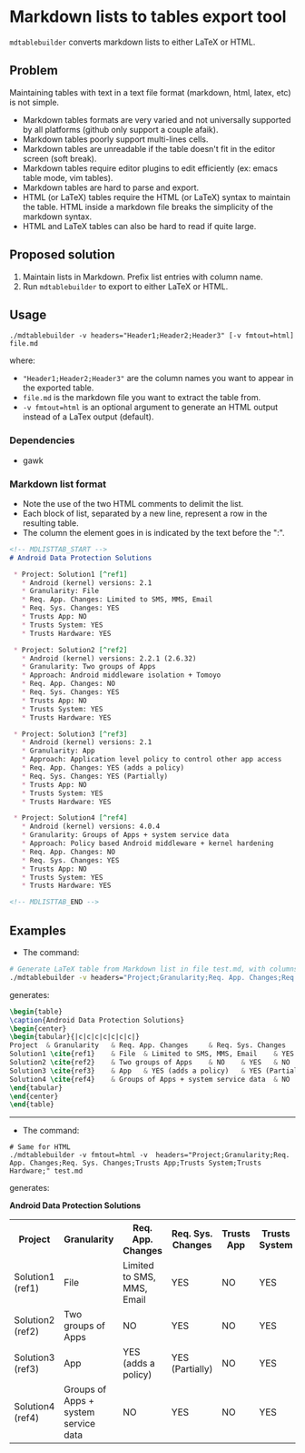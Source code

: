 # Markdown lists to tables export tool

`mdtablebuilder` converts markdown lists to either LaTeX or HTML.

## Problem

Maintaining tables with text in a text file format (markdown, html, latex, etc) is not simple.

* Markdown tables formats are very varied and not universally supported by all platforms (github only support a couple afaik).
* Markdown tables poorly support multi-lines cells.
* Markdown tables are unreadable if the table doesn't fit in the editor screen (soft break).
* Markdown tables require editor plugins to edit efficiently (ex: emacs table mode, vim tables).
* Markdown tables are hard to parse and export.
* HTML (or LaTeX) tables require the HTML (or LaTeX) syntax to maintain the table. HTML inside a markdown file breaks the simplicity of the markdown syntax.
* HTML and LaTeX tables can also be hard to read if quite large.

## Proposed solution

 1. Maintain lists in Markdown. Prefix list entries with column name.
 2. Run `mdtablebuilder` to export to either LaTeX or HTML.

## Usage

```
./mdtablebuilder -v headers="Header1;Header2;Header3" [-v fmtout=html] file.md
```
where:
 * `"Header1;Header2;Header3"` are the column names you want to appear in the exported table.
 * `file.md` is the markdown file you want to extract the table from.
 * `-v fmtout=html` is an optional argument to generate an HTML output instead of a LaTex output (default).

### Dependencies
 * gawk

### Markdown list format

 * Note the use of the two HTML comments to delimit the list.
 * Each block of list, separated by a new line, represent a row in the resulting table.
 * The column the element goes in is indicated by the text before the ":".

```markdown
<!-- MDLISTTAB_START -->
# Android Data Protection Solutions

 * Project: Solution1 [^ref1]
   * Android (kernel) versions: 2.1
   * Granularity: File
   * Req. App. Changes: Limited to SMS, MMS, Email
   * Req. Sys. Changes: YES
   * Trusts App: NO
   * Trusts System: YES
   * Trusts Hardware: YES

 * Project: Solution2 [^ref2]
   * Android (kernel) versions: 2.2.1 (2.6.32)
   * Granularity: Two groups of Apps
   * Approach: Android middleware isolation + Tomoyo
   * Req. App. Changes: NO
   * Req. Sys. Changes: YES
   * Trusts App: NO
   * Trusts System: YES
   * Trusts Hardware: YES

 * Project: Solution3 [^ref3]
   * Android (kernel) versions: 2.1
   * Granularity: App
   * Approach: Application level policy to control other app access
   * Req. App. Changes: YES (adds a policy)
   * Req. Sys. Changes: YES (Partially)
   * Trusts App: NO
   * Trusts System: YES
   * Trusts Hardware: YES

 * Project: Solution4 [^ref4]
   * Android (kernel) versions: 4.0.4
   * Granularity: Groups of Apps + system service data
   * Approach: Policy based Android middleware + kernel hardening
   * Req. App. Changes: NO
   * Req. Sys. Changes: YES
   * Trusts App: NO
   * Trusts System: YES
   * Trusts Hardware: YES

<!-- MDLISTTAB_END -->
```

## Examples

 * The command:
```bash
# Generate LaTeX table from Markdown list in file test.md, with columns "Project;Granularity;Req. App. Changes;Req. Sys. Changes;Trusts App;Trusts System;Trusts Hardware"
./mdtablebuilder -v headers="Project;Granularity;Req. App. Changes;Req. Sys. Changes;Trusts App;Trusts System;Trusts Hardware;" test.md
```

generates: 

```latex
\begin{table}
\caption{Android Data Protection Solutions}
\begin{center}
\begin{tabular}{|c|c|c|c|c|c|c|}
Project	 & Granularity	 & Req. App. Changes	 & Req. Sys. Changes	 & Trusts App	 & Trusts System	 & Trusts Hardware\\
Solution1 \cite{ref1}	 & File	 & Limited to SMS, MMS, Email	 & YES	 & NO	 & YES	 & YES\\
Solution2 \cite{ref2}	 & Two groups of Apps	 & NO	 & YES	 & NO	 & YES	 & YES\\
Solution3 \cite{ref3}	 & App	 & YES (adds a policy)	 & YES (Partially)	 & NO	 & YES	 & YES\\
Solution4 \cite{ref4}	 & Groups of Apps + system service data	 & NO	 & YES	 & NO	 & YES	 & YES\\
\end{tabular}
\end{center}
\end{table}

```
* * *

 * The command:
```
# Same for HTML
./mdtablebuilder -v fmtout=html -v  headers="Project;Granularity;Req. App. Changes;Req. Sys. Changes;Trusts App;Trusts System;Trusts Hardware;" test.md
```

generates: 

<b>Android Data Protection Solutions</b>
<table>
<tr><th>Project</th><th>Granularity</th><th>Req. App. Changes</th><th>Req. Sys. Changes</th><th>Trusts App</th><th>Trusts System</th><th>Trusts Hardware</th></tr>
<tr><td>Solution1 (ref1)</td><td>File</td><td>Limited to SMS, MMS, Email</td><td>YES</td><td>NO</td><td>YES</td><td>YES</td></tr>
<tr><td>Solution2 (ref2)</td><td>Two groups of Apps</td><td>NO</td><td>YES</td><td>NO</td><td>YES</td><td>YES</td></tr>
<tr><td>Solution3 (ref3)</td><td>App</td><td>YES (adds a policy)</td><td>YES (Partially)</td><td>NO</td><td>YES</td><td>YES</td></tr>
<tr><td>Solution4 (ref4)</td><td>Groups of Apps + system service data</td><td>NO</td><td>YES</td><td>NO</td><td>YES</td><td>YES</td></tr>
</table>

